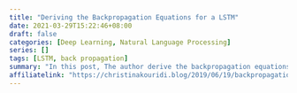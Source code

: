 ```yaml
---
title: "Deriving the Backpropagation Equations for a LSTM"
date: 2021-03-29T15:22:46+08:00
draft: false
categories: [Deep Learning, Natural Language Processing]
series: []
tags: [LSTM, back propagation]
summary: "In this post, The author derive the backpropagation equations for a LSTM cell in vectorised form."
affiliatelink: "https://christinakouridi.blog/2019/06/19/backpropagation-lstm/"
---
```

